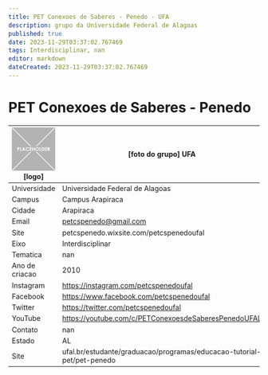 ```yaml
---
title: PET Conexoes de Saberes - Penedo - UFA
description: grupo da Universidade Federal de Alagoas
published: true
date: 2023-11-29T03:37:02.767469
tags: Interdisciplinar, nan
editor: markdown
dateCreated: 2023-11-29T03:37:02.767469
---
```


# PET Conexoes de Saberes - Penedo


| ![placeholder.png](/placeholder.png) [logo] | [foto do grupo] UFA         |
| ------------------------------------------- | ------------------------------------------------- |
| Universidade                                | Universidade Federal de Alagoas      |
| Campus                                      | Campus Arapiraca            |
| Cidade                                      | Arapiraca             |
| Email                                       | petcspenedo@gmail.com             |
| Site                                        | petcspenedo.wixsite.com/petcspenedoufal              |
| Eixo                                        | Interdisciplinar              |
| Tematica                                    | nan          |
| Ano de criacao                              | 2010        |
| Instagram                                   | https://instagram.com/petcspenedoufal         |
| Facebook                                    | https://www.facebook.com/petcspenedoufal          |
| Twitter                                     | https://twitter.com/petcspenedoufal           |
| YouTube                                     | https://youtube.com/c/PETConexoesdeSaberesPenedoUFAL           |
| Contato                                     | nan         |
| Estado                                      |  AL            |
| Site                                        | ufal.br/estudante/graduacao/programas/educacao-tutorial-pet/pet-penedo |
